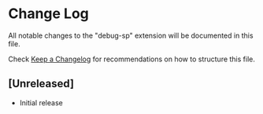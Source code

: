 # Change Log

All notable changes to the "debug-sp" extension will be documented in this file.

Check [Keep a Changelog](http://keepachangelog.com/) for recommendations on how to structure this file.

## [Unreleased]

- Initial release